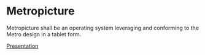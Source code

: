 # Metropicture

Metropicture shall be an operating system leveraging and conforming to the Metro design in a tablet form.

[Presentation](https://github.com/metropicture/help/blob/master/presentation.md)
